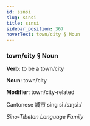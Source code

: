 ```yaml
---
id: sınsi
slug: sınsi
title: sınsi
sidebar_position: 367
hoverText: town/city § Noun
---
```


### town/city § Noun

**Verb**: to be a town/city

**Noun**: town/city

**Modifier**: town/city-related

Cantonese 城市 sing si /sɪŋsiː/

*Sino-Tibetan Language Family*